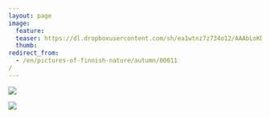 ```yaml
---
layout: page
image:
  feature:
  teaser: https://dl.dropboxusercontent.com/sh/ea1wtnz7z734o12/AAAbLoKD4HweoTpYhSn0hCt0a/luontokuvat/kes%C3%A4/1/20130902_202611-245px.jpg
  thumb:
redirect_from:
  - /en/pictures-of-finnish-nature/autumn/00011/
---
```


[![](https://dl.dropboxusercontent.com/sh/ea1wtnz7z734o12/AABMKXr9KeavVLpFiU5tulyLa/luontokuvat/kes%C3%A4/1/20130902_202605-800px.jpg)](https://dl.dropboxusercontent.com/sh/ea1wtnz7z734o12/AADuwi_N_WXfe5VpDQdS82aia/luontokuvat/kes%C3%A4/1/20130902_202605.jpg)

[![](https://dl.dropboxusercontent.com/sh/ea1wtnz7z734o12/AAApuksAcHcF9JLQ_Bxdmrtma/luontokuvat/kes%C3%A4/1/20130902_202611-800px.jpg)](https://dl.dropboxusercontent.com/sh/ea1wtnz7z734o12/AAD_ILmgDejFe2o8U8TaQl4na/luontokuvat/kes%C3%A4/1/20130902_202611.jpg)
